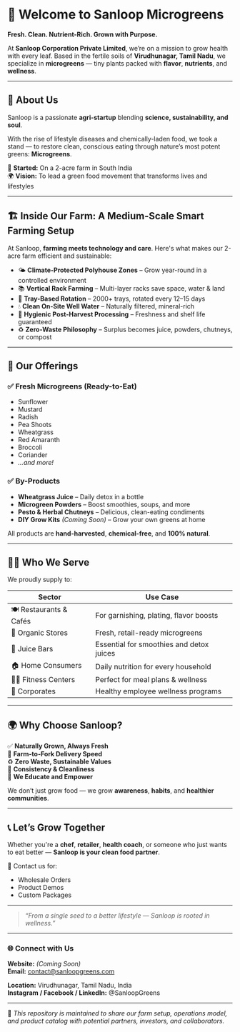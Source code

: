 # 🏡 Welcome to Sanloop Microgreens

**Fresh. Clean. Nutrient-Rich. Grown with Purpose.**

At **Sanloop Corporation Private Limited**, we’re on a mission to grow health with every leaf. Based in the fertile soils of **Virudhunagar, Tamil Nadu**, we specialize in **microgreens** — tiny plants packed with **flavor**, **nutrients**, and **wellness**.

---

## 🌿 About Us

Sanloop is a passionate **agri-startup** blending **science, sustainability, and soul**.

With the rise of lifestyle diseases and chemically-laden food, we took a stand — to restore clean, conscious eating through nature’s most potent greens: **Microgreens**.

🌱 **Started:** On a 2-acre farm in South India  
🌍 **Vision:** To lead a green food movement that transforms lives and lifestyles

---

## 🏗️ Inside Our Farm: A Medium-Scale Smart Farming Setup

At Sanloop, **farming meets technology and care**. Here's what makes our 2-acre farm efficient and sustainable:

- 🌤️ **Climate-Protected Polyhouse Zones** – Grow year-round in a controlled environment  
- 📚 **Vertical Rack Farming** – Multi-layer racks save space, water & land  
- 🧺 **Tray-Based Rotation** – 2000+ trays, rotated every 12–15 days  
- 💧 **Clean On-Site Well Water** – Naturally filtered, mineral-rich  
- 🧼 **Hygienic Post-Harvest Processing** – Freshness and shelf life guaranteed  
- ♻️ **Zero-Waste Philosophy** – Surplus becomes juice, powders, chutneys, or compost

---

## 🧺 Our Offerings

### ✅ Fresh Microgreens (Ready-to-Eat)
- Sunflower  
- Mustard  
- Radish  
- Pea Shoots  
- Wheatgrass  
- Red Amaranth  
- Broccoli  
- Coriander  
- *...and more!*

### ✅ By-Products
- **Wheatgrass Juice** – Daily detox in a bottle  
- **Microgreen Powders** – Boost smoothies, soups, and more  
- **Pesto & Herbal Chutneys** – Delicious, clean-eating condiments  
- **DIY Grow Kits** *(Coming Soon)* – Grow your own greens at home

All products are **hand-harvested**, **chemical-free**, and **100% natural**.

---

## 👨‍🍳 Who We Serve

We proudly supply to:

| Sector | Use Case |
|--------|----------|
| 🍽️ Restaurants & Cafés | For garnishing, plating, flavor boosts |
| 🏬 Organic Stores | Fresh, retail-ready microgreens |
| 🧃 Juice Bars | Essential for smoothies and detox juices |
| 🏠 Home Consumers | Daily nutrition for every household |
| 🧘‍♂️ Fitness Centers | Perfect for meal plans & wellness |
| 🏢 Corporates | Healthy employee wellness programs |

---

## 🌍 Why Choose Sanloop?

✅ **Naturally Grown, Always Fresh**  
🚚 **Farm-to-Fork Delivery Speed**  
♻️ **Zero Waste, Sustainable Values**  
🔬 **Consistency & Cleanliness**  
🧠 **We Educate and Empower**  

We don’t just grow food — we grow **awareness**, **habits**, and **healthier communities**.

---

## 📞 Let’s Grow Together

Whether you're a **chef**, **retailer**, **health coach**, or someone who just wants to eat better — **Sanloop is your clean food partner**.

📩 Contact us for:
- Wholesale Orders
- Product Demos
- Custom Packages

---

> *“From a single seed to a better lifestyle — Sanloop is rooted in wellness.”*

---

### 🌐 Connect with Us
**Website:** *(Coming Soon)*  
**Email:** contact@sanloopgreens.com

**Location:** Virudhunagar, Tamil Nadu, India  
**Instagram / Facebook / LinkedIn:** @SanloopGreens

---

📁 *This repository is maintained to share our farm setup, operations model, and product catalog with potential partners, investors, and collaborators.*

